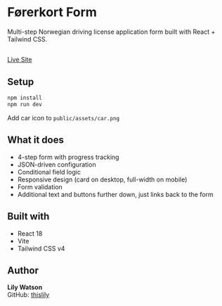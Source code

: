# Førerkort Form

Multi-step Norwegian driving license application form built with React + Tailwind CSS.

##
[Live Site](https://forerkort.netlify.app/)

## Setup

```bash
npm install
npm run dev
```

Add car icon to `public/assets/car.png`

## What it does

- 4-step form with progress tracking
- JSON-driven configuration  
- Conditional field logic
- Responsive design (card on desktop, full-width on mobile)
- Form validation
- Additional text and buttons further down, just links back to the form


## Built with

- React 18
- Vite
- Tailwind CSS v4

## Author

**Lily Watson**  
GitHub: [thislily](https://github.com/thislily)
